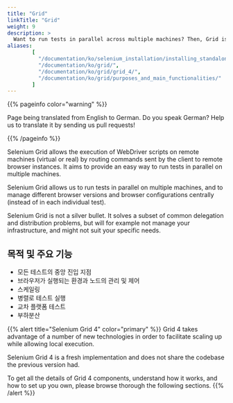 ```yaml
---
title: "Grid"
linkTitle: "Grid"
weight: 9
description: >
  Want to run tests in parallel across multiple machines? Then, Grid is for you.
aliases: 
        [
          "/documentation/ko/selenium_installation/installing_standalone_server/",
          "/documentation/ko/grid/",
          "/documentation/ko/grid/grid_4/",
          "/documentation/ko/grid/purposes_and_main_functionalities/"
        ]
---
```


{{% pageinfo color="warning" %}}
<p class="lead">
   <i class="fas fa-language display-4"></i> 
   Page being translated from 
   English to German. Do you speak German? Help us to translate
   it by sending us pull requests!
</p>
{{% /pageinfo %}}

Selenium Grid allows the execution of WebDriver scripts on remote machines (virtual
or real) by routing commands sent by the client to remote browser instances.
It aims to provide an easy way to run tests in parallel on multiple machines.

Selenium Grid allows us to run tests in parallel on multiple machines,
and to manage different browser versions and browser configurations centrally
(instead of in each individual test).

Selenium Grid is not a silver bullet.
It solves a subset of common delegation and distribution problems,
but will for example not manage your infrastructure,
and might not suit your specific needs.

## 목적 및 주요 기능

* 모든 테스트의 중앙 진입 지점
* 브라우저가 실행되는 환경과 노드의 관리 및 제어
* 스케일링
* 병렬로 테스트 실행
* 교차 플랫폼 테스트
* 부하분산


{{% alert title="Selenium Grid 4" color="primary" %}}
Grid 4 takes advantage of a number of new technologies in order
to facilitate scaling up while allowing local execution.

Selenium Grid 4 is a fresh implementation and does not share the codebase
the previous version had.

To get all the details of Grid 4 components, understand how it works, and how to set
up you own, please browse thorough the following sections.
{{% /alert %}}
